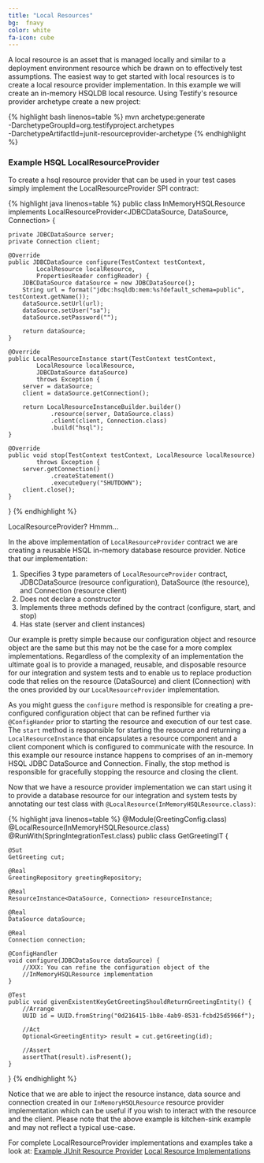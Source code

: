 ```yaml
---
title: "Local Resources"
bg:  fnavy
color: white
fa-icon: cube
---
```


A local resource is an asset that is managed locally and similar to a deployment environment resource which be drawn on to effectively test assumptions. The easiest way to get started with local resources is to create a local resource provider implementation. In this example we will create an in-memory HSQLDB local resource. Using Testify's resource provider archetype create a new project:

{% highlight bash linenos=table %}
mvn archetype:generate \
 -DarchetypeGroupId=org.testifyproject.archetypes \
 -DarchetypeArtifactId=junit-resourceprovider-archetype
{% endhighlight %}

### Example HSQL LocalResourceProvider
To create a hsql resource provider that can be used in your test cases simply implement the LocalResourceProvider SPI contract:

{% highlight java linenos=table %}
public class InMemoryHSQLResource
        implements LocalResourceProvider<JDBCDataSource, DataSource, Connection> {

    private JDBCDataSource server;
    private Connection client;

    @Override
    public JDBCDataSource configure(TestContext testContext,
            LocalResource localResource,
            PropertiesReader configReader) {
        JDBCDataSource dataSource = new JDBCDataSource();
        String url = format("jdbc:hsqldb:mem:%s?default_schema=public", testContext.getName());
        dataSource.setUrl(url);
        dataSource.setUser("sa");
        dataSource.setPassword("");

        return dataSource;
    }

    @Override
    public LocalResourceInstance start(TestContext testContext,
            LocalResource localResource,
            JDBCDataSource dataSource)
            throws Exception {
        server = dataSource;
        client = dataSource.getConnection();

        return LocalResourceInstanceBuilder.builder()
                .resource(server, DataSource.class)
                .client(client, Connection.class)
                .build("hsql");
    }

    @Override
    public void stop(TestContext testContext, LocalResource localResource)
            throws Exception {
        server.getConnection()
                .createStatement()
                .executeQuery("SHUTDOWN");
        client.close();
    }
}
{% endhighlight %}

LocalResourceProvider? Hmmm...

In the above implementation of `LocalResourceProvider` contract we are creating a reusable HSQL in-memory database resource provider. Notice that our implementation:
1. Specifies 3 type parameters of `LocalResourceProvider` contract, JDBCDataSource (resource configuration), DataSource (the resource), and Connection (resource client)
1. Does not declare a constructor
1. Implements three methods defined by the contract (configure, start, and stop)
1. Has state (server and client instances)

Our example is pretty simple because our configuration object and resource object are the same but this may not be the case for a more complex implementations. Regardless of the complexity of an implementation the ultimate goal is to provide a managed, reusable, and disposable resource for our integration and system tests and to enable us to replace production code that relies on the resource (DataSource) and client (Connection) with the ones provided by our `LocalResourceProvider` implementation.

As you might guess the `configure` method is responsible for creating a pre-configured configuration object that can be refined further via `@ConfigHander` prior to starting the resource and execution of our test case. The `start` method is responsible for starting the resource and returning a `LocalResourceInstance` that encapsulates a resource component and a client component which is configured to communicate with the resource. In this example our resource instance happens to comprises of an in-memory HSQL JDBC DataSource and Connection. Finally, the stop method is responsible for gracefully stopping the resource and closing the client.

Now that we have a resource provider implementation we can start using it to provide a database resource for our integration and system tests by annotating our test class with `@LocalResource(InMemoryHSQLResource.class)`:

{% highlight java linenos=table %}
@Module(GreetingConfig.class)
@LocalResource(InMemoryHSQLResource.class)
@RunWith(SpringIntegrationTest.class)
public class GetGreetingIT {

    @Sut
    GetGreeting cut;

    @Real
    GreetingRepository greetingRepository;

    @Real
    ResourceInstance<DataSource, Connection> resourceInstance;

    @Real
    DataSource dataSource;

    @Real
    Connection connection;

    @ConfigHandler
    void configure(JDBCDataSource dataSource) {
        //XXX: You can refine the configuration object of the
        //InMemoryHSQLResource implementation
    }

    @Test
    public void givenExistentKeyGetGreetingShouldReturnGreetingEntity() {
        //Arrange
        UUID id = UUID.fromString("0d216415-1b8e-4ab9-8531-fcbd25d5966f");

        //Act
        Optional<GreetingEntity> result = cut.getGreeting(id);

        //Assert
        assertThat(result).isPresent();
    }

}
{% endhighlight %}

Notice that we are able to inject the resource instance, data source and connection created in our `InMemoryHSQLResource` resource provider implementation which can be useful if you wish to interact with the resource and the client. Please note that the above example is kitchen-sink example and may not reflect a typical use-case.


For complete LocalResourceProvider implementations and examples take a look at:
[Example JUnit Resource Provider][example-junit-resourceprovider]
[Local Resource Implementations][local-resources]

[example-junit-resourceprovider]: https://github.com/testify-project/examples/tree/master/junit4/example-junit-resourceprovider
[local-resources]: https://github.com/testify-project/resources
[docker-configuration]: https://docs.docker.com/engine/articles/configuring
[docker-mac-install]: https://docs.docker.com/engine/installation/mac/
[docker-windows-install]: https://docs.docker.com/engine/installation/windows/